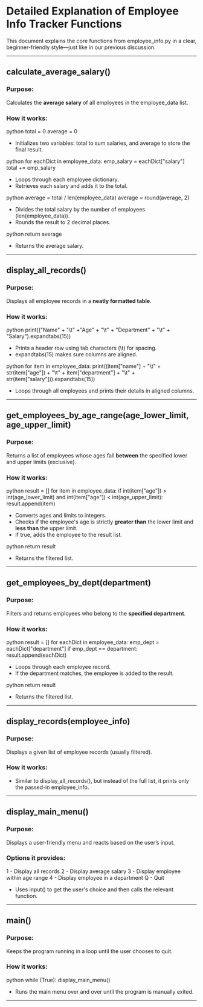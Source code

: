 # Detailed Explanation of Employee Info Tracker Functions

This document explains the core functions from employee_info.py in a clear, beginner-friendly style—just like in our previous discussion.

---

## calculate_average_salary()

### Purpose:
Calculates the **average salary** of all employees in the employee_data list.

### How it works:
python
total = 0
average = 0

- Initializes two variables: total to sum salaries, and average to store the final result.

python
for eachDict in employee_data:
    emp_salary = eachDict["salary"]
    total += emp_salary

- Loops through each employee dictionary.
- Retrieves each salary and adds it to the total.

python
average = total / len(employee_data)
average = round(average, 2)

- Divides the total salary by the number of employees (len(employee_data)).
- Rounds the result to 2 decimal places.

python
return average

- Returns the average salary.

---

## display_all_records()

### Purpose:
Displays all employee records in a **neatly formatted table**.

### How it works:
python
print(("Name" + "\t" +"Age" + "\t" + "Department" + "\t" + "Salary").expandtabs(15))

- Prints a header row using tab characters (\t) for spacing.
- expandtabs(15) makes sure columns are aligned.

python
for item in employee_data:
    print((item["name"] + "\t" + str(item["age"]) + "\t" + item["department"] + "\t" + str(item["salary"])).expandtabs(15))

- Loops through all employees and prints their details in aligned columns.

---

## get_employees_by_age_range(age_lower_limit, age_upper_limit)

### Purpose:
Returns a list of employees whose ages fall **between** the specified lower and upper limits (exclusive).

### How it works:
python
result = []
for item in employee_data:
    if int(item["age"]) > int(age_lower_limit) and int(item["age"]) < int(age_upper_limit):
        result.append(item)

- Converts ages and limits to integers.
- Checks if the employee's age is strictly **greater than** the lower limit and **less than** the upper limit.
- If true, adds the employee to the result list.

python
return result

- Returns the filtered list.

---

## get_employees_by_dept(department)

###  Purpose:
Filters and returns employees who belong to the **specified department**.

### How it works:
python
result = []
for eachDict in employee_data:
    emp_dept = eachDict["department"]
    if emp_dept == department:
        result.append(eachDict)

- Loops through each employee record.
- If the department matches, the employee is added to the result.

python
return result

- Returns the filtered list.

---

## display_records(employee_info)

### Purpose:
Displays a given list of employee records (usually filtered).

### How it works:
- Similar to display_all_records(), but instead of the full list, it prints only the passed-in employee_info.

---

## display_main_menu()

### Purpose:
Displays a user-friendly menu and reacts based on the user’s input.

### Options it provides:
1 - Display all records
2 - Display average salary
3 - Display employee within age range
4 - Display employee in a department
Q - Quit


- Uses input() to get the user's choice and then calls the relevant function.

---

## main()

### Purpose:
Keeps the program running in a loop until the user chooses to quit.

### How it works:
python
while (True):
    display_main_menu()

- Runs the main menu over and over until the program is manually exited.

---
